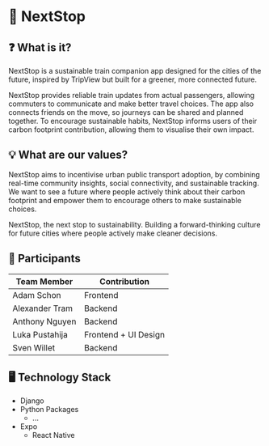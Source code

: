 # 🚂 NextStop
## ❓ What is it?
NextStop is a sustainable train companion app designed for the cities of the future, inspired by TripView but built for a greener, more connected future. 

NextStop provides reliable train updates from actual passengers, allowing commuters to communicate and make better travel choices. The app also connects friends on the move, so journeys can be shared and planned together. To encourage sustainable habits, NextStop informs users of their carbon footprint contribution, allowing them to visualise their own impact.

## 💡 What are our values?
NextStop aims to incentivise urban public transport adoption, by combining real-time community insights, social connectivity, and sustainable tracking. We want to see a future where people actively think about their carbon footprint and empower them to encourage others to make sustainable choices. 

NextStop, the next stop to sustainability. Building a forward-thinking culture for future cities where people actively make cleaner decisions.


## 👤 Participants
| **Team Member** 	| **Contribution**      |
|-----------------	|----------------------	|
| Adam Schon      	| Frontend             	|
| Alexander Tram  	| Backend              	|
| Anthony Nguyen  	| Backend              	|
| Luka Pustahija  	| Frontend + UI Design 	|
| Sven Willet     	| Backend              	|

## 🖥 Technology Stack
* Django
* Python Packages
  * ...
* Expo
  * React Native